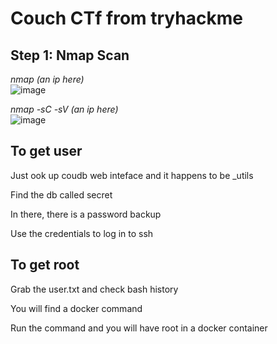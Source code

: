 # Couch CTf from tryhackme

## Step 1: Nmap Scan
_nmap (an ip here)_  
![image](https://user-images.githubusercontent.com/12968503/125167766-0335c200-e19a-11eb-9e6e-fa00acd76108.png)

_nmap -sC -sV (an ip here)_  
![image](https://user-images.githubusercontent.com/12968503/125167815-56a81000-e19a-11eb-8f99-ee929ebe6250.png)

## To get user

Just ook up coudb web inteface and it happens to be _utils  

Find the db called secret  

In there, there is a password backup

Use the credentials to log in to ssh

## To get root

Grab the user.txt and check bash history

You will find a docker command

Run the command and you will have root in a  docker container
